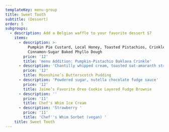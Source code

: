 ```yaml
---
templateKey: menu-group
title: Sweet Tooth
subtitle: (Dessert)
order: 5
subgroups:
  - description: Add a Belgian waffle to your favorite dessert $7
    items:
      - description: >-
          Pumpkin Pie Custard, Local Honey, Toasted Pistachios, Crinkled
          Cinnamon-Sugar Baked Phyllo Dough  
        price: '12'
        title: 'menu Addition: Pumpkin-Pistachio Baklava Crinkle'
      - description: 'Chantilly whipped cream, toasted oat-amaranth streusel'
        price: '12'
        title: Moonshine’s Butterscotch Pudding
      - description: 'Powdered sugar, nutella chocolate fudge sauce'
        price: '12'
        title: Jaime’s Favorite Oreo Cookie Layered Fudge Brownie
      - description: ''
        price: '11'
        title: Chef's Whim Ice Cream
      - description: 'Strawberry '
        price: '11'
        title: 'Chef''s Whim Sorbet (vegan) '
    title: Sweet Tooth
---
```


